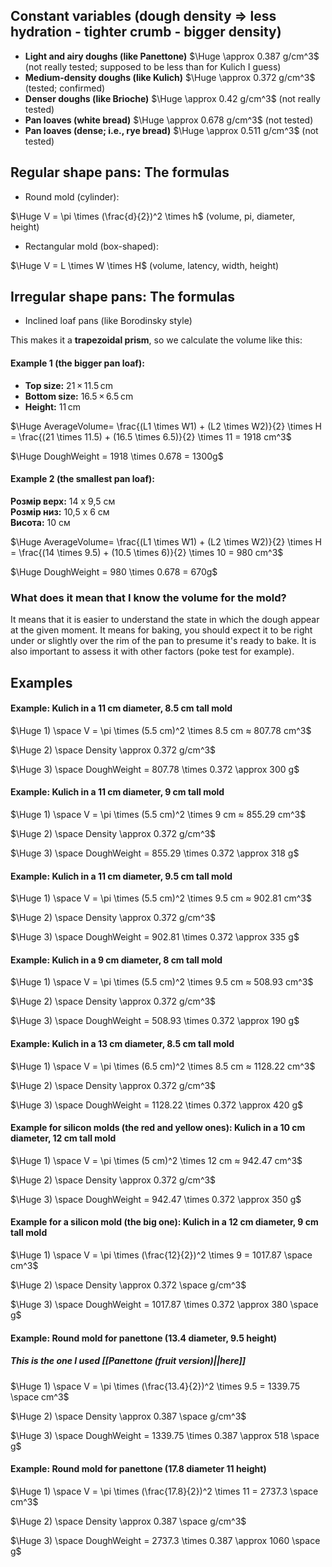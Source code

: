 ## Constant variables (dough density => less hydration - tighter crumb - bigger density)
- **Light and airy doughs (like Panettone)** $\Huge \approx 0.387 g/cm^3$ (not really tested; supposed to be less than for Kulich I guess)
- **Medium-density doughs (like Kulich)**  $\Huge \approx 0.372 g/cm^3$ (tested; confirmed)
- **Denser doughs (like Brioche)** $\Huge \approx 0.42 g/cm^3$ (not really tested)
- **Pan loaves (white bread)** $\Huge \approx 0.678 g/cm^3$ (not tested)
- **Pan loaves (dense; i.e., rye bread)** $\Huge \approx 0.511 g/cm^3$ (not tested)

## Regular shape pans: The formulas
- Round mold (cylinder):

$\Huge V = \pi \times (\frac{d}{2})^2 \times h$
(volume, pi, diameter, height)

- Rectangular mold (box-shaped):

$\Huge V = L \times W  \times H$
(volume, latency, width, height)

## Irregular shape pans: The formulas

- Inclined loaf pans (like Borodinsky style)

This makes it a **trapezoidal prism**, so we calculate the volume like this:

#### Example 1 (the bigger pan loaf):

- **Top size:** 21 × 11.5 cm  
- **Bottom size:** 16.5 × 6.5 cm
- **Height:** 11 cm

$\Huge AverageVolume= \frac{(L1 \times W1) + (L2 \times W2)}{2} \times H = \frac{(21 \times 11.5) + (16.5 \times 6.5)}{2} \times 11 = 1918 cm^3$ 

$\Huge DoughWeight = 1918 \times 0.678 = 1300g$

#### Example 2 (the smallest pan loaf):

**Розмір верх:** 14 x 9,5 см  
**Розмір низ:** 10,5 x 6 см  
**Висота:** 10 см
		
$\Huge AverageVolume= \frac{(L1 \times W1) + (L2 \times W2)}{2} \times H = \frac{(14 \times 9.5) + (10.5 \times 6)}{2} \times 10 = 980 cm^3$ 

$\Huge DoughWeight = 980 \times 0.678 = 670g$

### What does it mean that I know the volume for the mold?
It means that it is easier to understand the state in which the dough appear at the given moment. It means for baking, you should expect it to be right under or slightly over the rim of the pan to presume it's ready to bake. It is also important to assess it with other factors (poke test for example).

## Examples
#### **Example: Kulich in a 11 cm diameter, 8.5 cm tall mold**

$\Huge 1) \space V = \pi \times (5.5 cm)^2 \times 8.5 cm ≈ 807.78 cm^3$

$\Huge 2) \space Density \approx 0.372 g/cm^3$

$\Huge 3) \space DoughWeight = 807.78 \times 0.372 \approx 300 g$ 

#### **Example: Kulich in a 11 cm diameter, 9 cm tall mold**

$\Huge 1) \space V = \pi \times (5.5 cm)^2 \times 9 cm ≈ 855.29 cm^3$

$\Huge 2) \space Density \approx 0.372 g/cm^3$

$\Huge 3) \space DoughWeight = 855.29 \times 0.372 \approx 318 g$ 

#### **Example: Kulich in a 11 cm diameter, 9.5 cm tall mold**

$\Huge 1) \space V = \pi \times (5.5 cm)^2 \times 9.5 cm ≈ 902.81 cm^3$

$\Huge 2) \space Density \approx 0.372 g/cm^3$

$\Huge 3) \space DoughWeight = 902.81 \times 0.372 \approx 335 g$ 

#### **Example: Kulich in a 9 cm diameter, 8 cm tall mold**

$\Huge 1) \space V = \pi \times (5.5 cm)^2 \times 9.5 cm ≈ 508.93 cm^3$

$\Huge 2) \space Density \approx 0.372 g/cm^3$

$\Huge 3) \space DoughWeight = 508.93 \times 0.372 \approx 190 g$ 

#### **Example: Kulich in a 13 cm diameter, 8.5 cm tall mold**

$\Huge 1) \space V = \pi \times (6.5 cm)^2 \times 8.5 cm ≈ 1128.22 cm^3$

$\Huge 2) \space Density \approx 0.372 g/cm^3$

$\Huge 3) \space DoughWeight = 1128.22 \times 0.372 \approx 420 g$ 

#### **Example for silicon molds (the red and yellow ones): Kulich in a 10 cm diameter, 12 cm tall mold**

$\Huge 1) \space V = \pi \times (5 cm)^2 \times 12 cm ≈ 942.47 cm^3$

$\Huge 2) \space Density \approx 0.372 g/cm^3$

$\Huge 3) \space DoughWeight = 942.47 \times 0.372 \approx 350 g$ 

#### **Example for a silicon mold (the big one): Kulich in a 12 cm diameter, 9 cm tall mold**

$\Huge 1) \space V = \pi \times (\frac{12}{2})^2 \times 9 = 1017.87 \space cm^3$

$\Huge 2) \space Density \approx 0.372 \space g/cm^3$

$\Huge 3) \space DoughWeight = 1017.87 \times 0.372 \approx 380 \space g$ 

#### Example: Round mold for panettone (13.4 diameter, 9.5 height) 
##### This is the one I used [[Panettone (fruit version)||here]]

$\Huge 1) \space V = \pi \times (\frac{13.4}{2})^2 \times 9.5 = 1339.75 \space cm^3$

$\Huge 2) \space Density \approx 0.387 \space g/cm^3$

$\Huge 3) \space DoughWeight = 1339.75 \times 0.387 \approx 518 \space g$ 

#### Example: Round mold for panettone (17.8 diameter 11 height)

$\Huge 1) \space V = \pi \times (\frac{17.8}{2})^2 \times 11 = 2737.3 \space cm^3$

$\Huge 2) \space Density \approx 0.387 \space g/cm^3$

$\Huge 3) \space DoughWeight = 2737.3 \times 0.387 \approx 1060 \space g$ 
